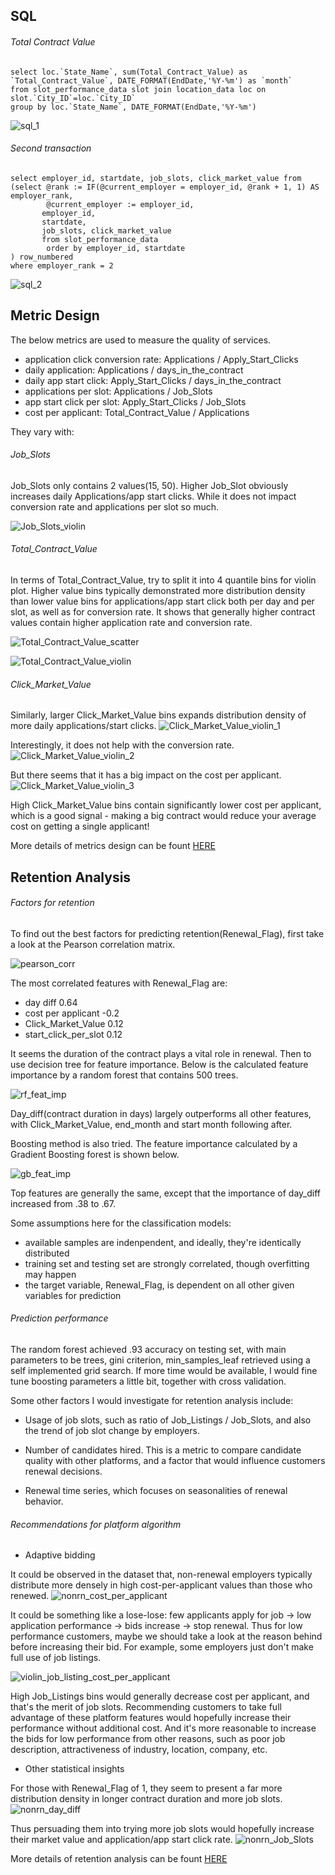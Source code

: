 ## SQL

###### Total Contract Value
```
select loc.`State_Name`, sum(Total_Contract_Value) as `Total_Contract_Value`, DATE_FORMAT(EndDate,'%Y-%m') as `month`
from slot_performance_data slot join location_data loc on slot.`City_ID`=loc.`City_ID`
group by loc.`State_Name`, DATE_FORMAT(EndDate,'%Y-%m')
```
![sql_1](https://github.com/telenovelachuan/job_slot_retention/blob/master/reports/figures/sql_1.png)

###### Second transaction
```
select employer_id, startdate, job_slots, click_market_value from 
(select @rank := IF(@current_employer = employer_id, @rank + 1, 1) AS employer_rank,
		@current_employer := employer_id,
       employer_id,
       startdate,
       job_slots, click_market_value
       from slot_performance_data
        order by employer_id, startdate
) row_numbered
where employer_rank = 2
```
![sql_2](https://github.com/telenovelachuan/job_slot_retention/blob/master/reports/figures/sql_2.png)


## Metric Design

The below metrics are used to measure the quality of services.

- application click conversion rate: Applications / Apply_Start_Clicks
- daily application: Applications / days_in_the_contract
- daily app start click: Apply_Start_Clicks / days_in_the_contract
- applications per slot: Applications / Job_Slots
- app start click per slot: Apply_Start_Clicks / Job_Slots
- cost per applicant: Total_Contract_Value / Applications

They vary with: 

###### Job_Slots

Job_Slots only contains 2 values(15, 50). Higher Job_Slot obviously increases daily Applications/app start clicks. While it does not impact conversion rate and applications per slot so much.

![Job_Slots_violin](https://github.com/telenovelachuan/job_slot_retention/blob/master/reports/figures/Job_Slots_violin.png)

###### Total_Contract_Value

In terms of Total_Contract_Value, try to split it into 4 quantile bins for violin plot.
Higher value bins typically demonstrated more distribution density than lower value bins for applications/app start click both per day and per slot, as well as for conversion rate.
It shows that generally higher contract values contain higher application rate and conversion rate.

![Total_Contract_Value_scatter](https://github.com/telenovelachuan/job_slot_retention/blob/master/reports/figures/Total_Contract_Value_scatter.png)

![Total_Contract_Value_violin](https://github.com/telenovelachuan/job_slot_retention/blob/master/reports/figures/Total_Contract_Value_violin.png)

###### Click_Market_Value

Similarly, larger Click_Market_Value bins expands distribution density of more daily applications/start clicks.
![Click_Market_Value_violin_1](https://github.com/telenovelachuan/job_slot_retention/blob/master/reports/figures/Click_Market_Value_violin_1.png)

Interestingly, it does not help with the conversion rate.
![Click_Market_Value_violin_2](https://github.com/telenovelachuan/job_slot_retention/blob/master/reports/figures/Click_Market_Value_violin_2.png)

But there seems that it has a big impact on the cost per applicant.
![Click_Market_Value_violin_3](https://github.com/telenovelachuan/job_slot_retention/blob/master/reports/figures/Click_Market_Value_violin_3.png)

High Click_Market_Value bins contain significantly lower cost per applicant, which is a good signal - making a big contract would reduce your average cost on getting a single applicant!

More details of metrics design can be fount 
[HERE](https://github.com/telenovelachuan/job_slot_retention/blob/master/metric_design.ipynb)


## Retention Analysis

###### Factors for retention

To find out the best factors for predicting retention(Renewal_Flag), first take a look at the Pearson correlation matrix.

![pearson_corr](https://github.com/telenovelachuan/job_slot_retention/blob/master/reports/figures/pearson_corr.png)

The most correlated features with Renewal_Flag are:

- day diff 0.64
- cost per applicant -0.2
- Click_Market_Value 0.12
- start_click_per_slot 0.12

It seems the duration of the contract plays a vital role in renewal. Then to use decision tree for feature importance.
Below is the calculated feature importance by a random forest that contains 500 trees.

![rf_feat_imp](https://github.com/telenovelachuan/job_slot_retention/blob/master/reports/figures/feature_importance_rf.png)

Day_diff(contract duration in days) largely outperforms all other features, with Click_Market_Value, end_month and start month following after.

Boosting method is also tried. The feature importance calculated by a Gradient Boosting forest is shown below.

![gb_feat_imp](https://github.com/telenovelachuan/job_slot_retention/blob/master/reports/figures/feature_importance_gb.png)

Top features are generally the same, except that the importance of day_diff increased from .38 to .67.

Some assumptions here for the classification models:

- available samples are indenpendent, and ideally, they're identically distributed
- training set and testing set are strongly correlated, though overfitting may happen
- the target variable, Renewal_Flag, is dependent on all other given variables for prediction

###### Prediction performance

The random forest achieved .93 accuracy on testing set, with main parameters to be trees, gini criterion, min_samples_leaf retrieved using a self implemented grid search.
If more time would be available, I would fine tune boosting parameters a little bit, together with cross validation.

Some other factors I would investigate for retention analysis include:

- Usage of job slots, such as ratio of Job_Listings / Job_Slots, and also the trend of job slot change by employers.

- Number of candidates hired. This is a metric to compare candidate quality with other platforms, and a factor that would influence customers renewal decisions.

- Renewal time series, which focuses on seasonalities of renewal behavior.

###### Recommendations for platform algorithm

- Adaptive bidding

It could be observed in the dataset that, non-renewal employers typically distribute more densely in high cost-per-applicant values than those who renewed.
![nonrn_cost_per_applicant](https://github.com/telenovelachuan/job_slot_retention/blob/master/reports/figures/nonrn_cost_per_applicant.png)

It could be something like a lose-lose: few applicants apply for job -> low application performance -> bids increase -> stop renewal.
Thus for low performance customers, maybe we should take a look at the reason behind before increasing their bid. For example, some employers just don't make full use of job listings.

![violin_job_listing_cost_per_applicant](https://github.com/telenovelachuan/job_slot_retention/blob/master/reports/figures/violin_job_listing_cost_per_applicant.png)

High Job_Listings bins would generally decrease cost per applicant, and that's the merit of job slots.
Recommending customers to take full advantage of these platform features would hopefully increase their performance without additional cost.
And it's more reasonable to increase the bids for low performance from other reasons, such as poor job description, attractiveness of industry, location, company, etc. 

- Other statistical insights

For those with Renewal_Flag of 1, they seem to present a far more distribution density in longer contract duration and more job slots.
![nonrn_day_diff](https://github.com/telenovelachuan/job_slot_retention/blob/master/reports/figures/nonrn_day_diff.png)

Thus persuading them into trying more job slots would hopefully increase their market value and application/app start click rate.
![nonrn_Job_Slots](https://github.com/telenovelachuan/job_slot_retention/blob/master/reports/figures/nonrn_Job_Slots.png)

More details of retention analysis can be fount 
[HERE](https://github.com/telenovelachuan/job_slot_retention/blob/master/retention_analysis.ipynb)






